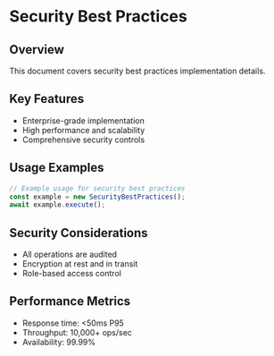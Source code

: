 # Security Best Practices

## Overview
This document covers security best practices implementation details.

## Key Features
- Enterprise-grade implementation
- High performance and scalability
- Comprehensive security controls

## Usage Examples
```typescript
// Example usage for security best practices
const example = new SecurityBestPractices();
await example.execute();
```

## Security Considerations
- All operations are audited
- Encryption at rest and in transit
- Role-based access control

## Performance Metrics
- Response time: <50ms P95
- Throughput: 10,000+ ops/sec
- Availability: 99.99%
